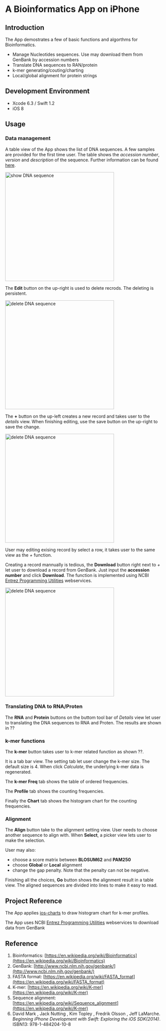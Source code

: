 # A Bioinformatics App on iPhone 

## Introduction
The App demostrates a few of basic functions and algorthms for Bioinformatics.
* Manage Nucleotides sequences. Use may download them from GenBank by accession numbers
* Translate DNA sequences to RAN/protein
* k-mer generating/couting/charting
* Local/global alignment for protein strings

## Development Environment
* Xcode 6.3 / Swift 1.2
* iOS 8 

## Usage

### Data management

A table view of the App shows the list of DNA sequences. A few samples are provided for the first time user. The table shows the *accession number*, *version* and *description* of the sequence. Further information can be found [here](http://www.ncbi.nlm.nih.gov/Sitemap/samplerecord.html).

<img src="screenshot/screen_dna_seq.png" alt="show DNA sequence" width="350px" >

The **Edit** button on the up-right is used to delete recrods. The deleting is persistent. 

<img src="screenshot/screen_dna_seq_delete.png" alt="delete DNA sequence" width="350px" >

The **+** button on the up-left creates a new record and takes user to the *details* view. When finishing editing, use the save button on the up-right to save the change.

<img src="screenshot/screen_dna_seq_new.png" alt="delete DNA sequence" width="350px" >

User may editing exising record by select a row, it takes user to the same view as the *+* function.

Creating a record mannually is tedious, the **Download** button right next to *+* let user to download a record from GenBank. Just input the **accession number** and click **Download**. The function is implemented using NCBI [Entrez Programming Utilities](http://www.ncbi.nlm.nih.gov/books/NBK25501/) webservices. 

<img src="screenshot/screen_dna_seq_download.png" alt="delete DNA sequence" width="350px" >

### Translating DNA to RNA/Proten
The **RNA** and **Protein** buttons on the buttom tool bar of *Details* view let user to translating the DNA sequences to RNA and Proten. The results are shown in ??

### k-mer functions
The **k-mer** button takes user to k-mer related function as shown ??. 

It is a tab bar view. The setting tab let user change the k-mer size. The default size is 4. When click *Calculate*, the underlying k-mer data is regenerated. 

The **k-mer Freq** tab shows the table of ordered frequencies.

The **Profile** tab shows the counting frequencies.

Finally the **Chart** tab shows the histogram chart for the counting frequencies.

### Alignment
The **Align** button take to the alignment setting view. User needs to choose another sequence to align with. When **Select**, a picker view lets user to make the selection. 

User may also:
- choose a score matrix between **BLOSUM62** and **PAM250**
- choose **Global** or **Local** alignment
- change the gap penalty. Note that the penalty can not be negative.

Finishing all the choices, **Go** button shows the alignment result in a table view. The aligned sequences are divided into lines to make it easy to read.

## Project Reference
The App applies [ios-charts](https://github.com/danielgindi/ios-charts) to draw histogram chart for k-mer profiles.

The App uses NCBI [Entrez Programming Utilities](http://www.ncbi.nlm.nih.gov/books/NBK25501/) webservices to download data from GenBank

## Reference
1. Bioinformatics: [https://en.wikipedia.org/wiki/Bioinformatics](https://en.wikipedia.org/wiki/Bioinformatics)
2. GenBank: [http://www.ncbi.nlm.nih.gov/genbank/](http://www.ncbi.nlm.nih.gov/genbank/)
3. FASTA format: [https://en.wikipedia.org/wiki/FASTA_format](https://en.wikipedia.org/wiki/FASTA_format)
4. K-mer: [https://en.wikipedia.org/wiki/K-mer](https://en.wikipedia.org/wiki/K-mer)
5. Sequence alignment: [https://en.wikipedia.org/wiki/Sequence_alignment](https://en.wikipedia.org/wiki/K-mer)
6.  David Mark , Jack Nutting , Kim Topley , Fredrik Olsson , Jeff LaMarche. *Beginning iPhone Development with Swift: Exploring the iOS SDK(2014)*. ISBN13: 978-1-484204-10-8


